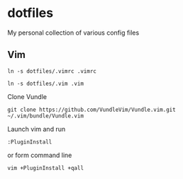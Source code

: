 dotfiles
========

My personal collection of various config files

## Vim

```ln -s dotfiles/.vimrc .vimrc```

```ln -s dotfiles/.vim .vim```

Clone Vundle

```git clone https://github.com/VundleVim/Vundle.vim.git ~/.vim/bundle/Vundle.vim ```

Launch vim and run 

```:PluginInstall```

or form command line

```vim +PluginInstall +qall```

